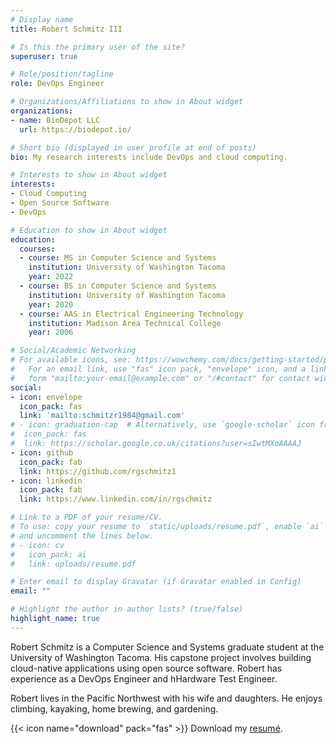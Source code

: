 ```yaml
---
# Display name
title: Robert Schmitz III

# Is this the primary user of the site?
superuser: true

# Role/position/tagline
role: DevOps Engineer

# Organizations/Affiliations to show in About widget
organizations:
- name: BioDepot LLC
  url: https://biodepot.io/

# Short bio (displayed in user profile at end of posts)
bio: My research interests include DevOps and cloud computing.

# Interests to show in About widget
interests:
- Cloud Computing
- Open Source Software
- DevOps

# Education to show in About widget
education:
  courses:
  - course: MS in Computer Science and Systems
    institution: University of Washington Tacoma
    year: 2022
  - course: BS in Computer Science and Systems
    institution: University of Washington Tacoma
    year: 2020
  - course: AAS in Electrical Engineering Technology
    institution: Madison Area Technical College
    year: 2006

# Social/Academic Networking
# For available icons, see: https://wowchemy.com/docs/getting-started/page-builder/#icons
#   For an email link, use "fas" icon pack, "envelope" icon, and a link in the
#   form "mailto:your-email@example.com" or "/#contact" for contact widget.
social:
- icon: envelope
  icon_pack: fas
  link: 'mailto:schmitzr1984@gmail.com'
# - icon: graduation-cap  # Alternatively, use `google-scholar` icon from `ai` icon pack
#  icon_pack: fas
#  link: https://scholar.google.co.uk/citations?user=sIwtMXoAAAAJ
- icon: github
  icon_pack: fab
  link: https://github.com/rgschmitz1
- icon: linkedin
  icon_pack: fab
  link: https://www.linkedin.com/in/rgschmitz

# Link to a PDF of your resume/CV.
# To use: copy your resume to `static/uploads/resume.pdf`, enable `ai` icons in `params.toml`, 
# and uncomment the lines below.
# - icon: cv
#   icon_pack: ai
#   link: uploads/resume.pdf

# Enter email to display Gravatar (if Gravatar enabled in Config)
email: ""

# Highlight the author in author lists? (true/false)
highlight_name: true
---
```


Robert Schmitz is a Computer Science and Systems graduate student at the University of Washington Tacoma. His capstone project involves building cloud-native applications using open source software. Robert has experience as a DevOps Engineer and hHardware Test Engineer.

Robert lives in the Pacific Northwest with his wife and daughters. He enjoys climbing, kayaking, home brewing, and gardening.

{{< icon name="download" pack="fas" >}} Download my [resumé](https://rgschmitz1.github.io/RobertSchmitz-Resume.pdf).
